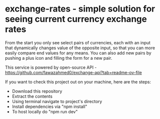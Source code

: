# exchange-rates - simple solution for seeing current currency exchange rates
From the start you only see select pairs of currencies, each with an input that dynamically changes value of the opposite input, so that you can more easily compare end values for any means. You can also add new pairs by pushing a plus icon and filling the form for a new pair.

This service is powered by open-source API - https://github.com/fawazahmed0/exchange-api?tab=readme-ov-file

If you want to check this project out on your machine, here are the steps:

- Download this repository
- Extract the contents
- Using terminal navigate to project's directory
- Install dependencies via "npm install"
- To host locally do "npm run dev"